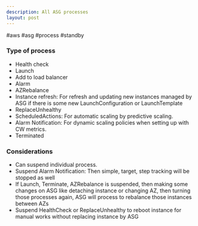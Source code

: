 ```yaml
---
description: All ASG processes
layout: post
---
```


#aws #asg #process #standby 

### Type of process
- Health check
- Launch 
- Add to load balancer
- Alarm
- AZRebalance
- Instance refresh: For refresh and updating new instances managed by ASG if there is some new LaunchConfiguration or LaunchTemplate
- ReplaceUnhealthy
- ScheduledActions: For automatic scaling by predictive scaling.
- Alarm Notification: For dynamic scaling policies when setting up with CW metrics.
- Terminated


### Considerations
- Can suspend individual process.
- Suspend Alarm Notification: Then simple, target, step tracking will be stopped as well
- If Launch, Terminate, AZRebalance is suspended, then making some changes on ASG like detaching instance or changing AZ, then turning those processes again, ASG will process to rebalance those instances between AZs
- Suspend HealthCheck or ReplaceUnhealthy to reboot instance for manual works without replacing instance by ASG